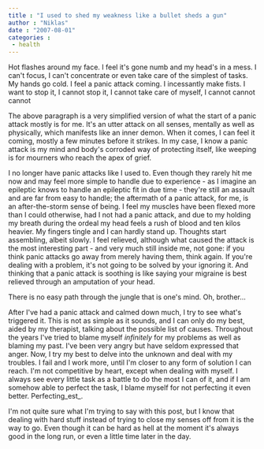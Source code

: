 ```yaml
---
title : "I used to shed my weakness like a bullet sheds a gun"
author : "Niklas"
date : "2007-08-01"
categories : 
 - health
---
```


Hot flashes around my face. I feel it's gone numb and my head's in a mess. I can't focus, I can't concentrate or even take care of the simplest of tasks. My hands go cold. I feel a panic attack coming. I incessantly make fists. I want to stop it, I cannot stop it, I cannot take care of myself, I cannot cannot cannot

The above paragraph is a very simplified version of what the start of a panic attack mostly is for me. It's an utter attack on all senses, mentally as well as physically, which manifests like an inner demon. When it comes, I can feel it coming, mostly a few minutes before it strikes. In my case, I know a panic attack is my mind and body's corroded way of protecting itself, like weeping is for mourners who reach the apex of grief.

I no longer have panic attacks like I used to. Even though they rarely hit me now and may feel more simple to handle due to experience - as I imagine an epileptic knows to handle an epileptic fit in due time - they're still an assault and are far from easy to handle; the aftermath of a panic attack, for me, is an after-the-storm sense of being. I feel my muscles have been flexed more than I could otherwise, had I not had a panic attack, and due to my holding my breath during the ordeal my head feels a rush of blood and ten kilos heavier. My fingers tingle and I can hardly stand up. Thoughts start assembling, albeit slowly. I feel relieved, although what caused the attack is the most interesting part - and very much still inside me, not gone: if you think panic attacks go away from merely having them, think again. If you're dealing with a problem, it's not going to be solved by your ignoring it. And thinking that a panic attack is soothing is like saying your migraine is best relieved through an amputation of your head.

There is no easy path through the jungle that is one's mind. Oh, brother...

After I've had a panic attack and calmed down much, I try to see what's triggered it. This is not as simple as it sounds, and I can only do my best, aided by my therapist, talking about the possible list of causes. Throughout the years I've tried to blame myself _infinitely_ for my problems as well as blaming my past. I've been very angry but have seldom expressed that anger. Now, I try my best to delve into the unknown and deal with my troubles. I fail and I work more, until I'm closer to any form of solution I can reach. I'm not competitive by heart, except when dealing with myself. I always see every little task as a battle to do the most I can of it, and if I am somehow able to perfect the task, I blame myself for not perfecting it even better. Perfecting_est_.

I'm not quite sure what I'm trying to say with this post, but I know that dealing with hard stuff instead of trying to close my senses off from it is the way to go. Even though it can be hard as hell at the moment it's always good in the long run, or even a little time later in the day.

